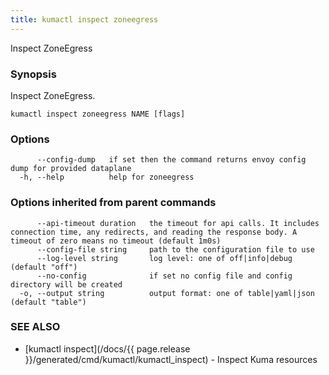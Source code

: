 ```yaml
---
title: kumactl inspect zoneegress
---
```


Inspect ZoneEgress

### Synopsis

Inspect ZoneEgress.

```
kumactl inspect zoneegress NAME [flags]
```

### Options

```
      --config-dump   if set then the command returns envoy config dump for provided dataplane
  -h, --help          help for zoneegress
```

### Options inherited from parent commands

```
      --api-timeout duration   the timeout for api calls. It includes connection time, any redirects, and reading the response body. A timeout of zero means no timeout (default 1m0s)
      --config-file string     path to the configuration file to use
      --log-level string       log level: one of off|info|debug (default "off")
      --no-config              if set no config file and config directory will be created
  -o, --output string          output format: one of table|yaml|json (default "table")
```

### SEE ALSO

* [kumactl inspect](/docs/{{ page.release }}/generated/cmd/kumactl/kumactl_inspect)	 - Inspect Kuma resources

